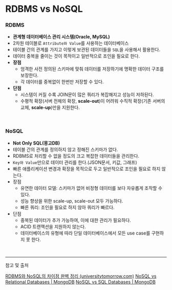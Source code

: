# RDBMS vs NoSQL

### RDBMS

- **관계형 데이터베이스 관리 시스템(Oracle, MySQL)**
- 2차원 테이블로 `Attribute와 Value`를 사용하는 데이터베이스
- 테이블 간의 관계를 가지고 이렇게 보관된 데이터들을 `SQL`을 사용해서 활용한다.
- 데이터 중복을 줄이는 것이 목적이고 일반적으로 조인을 필요로 한다.
- **장점**
    - 엄격한 사전 정의된 스키마에 맞춰 데이터를 저장하기에 명확한 데이터 구조를 보장한다.
    - 각 데이터를 중복없이 한번만 저장할 수 있다.
- **단점**
    - 시스템이 커질 수록 JOIN문이 많은 쿼리가 복잡해지고 성능이 저하된다.
    - 수평적 확장(서버 전체의 확장, **scale-out**)이 어려워 수직적 확장(기존 서버의 교체, **scale-up**)만을 지원한다.

</br>

### NoSQL

- **Not Only SQL(몽고DB)**
- 테이블 간의 관계를 정의하지 않고 정해진 스키마가 없다.
- RDBMS로 처리할 수 없을 정도의 크고 복잡한 데이터들을 관리한다.
- `Key와 Value`만으로 데이터 관리를 한다.(JSON문서, 키값, 그래프)
- 빠른 애플리케이션 변경과 확장을 목적으로 두고 일반적으로 조인을 필요로 하지 않는다.
- 장점
    - 유연한 데이터 모델:  스키마가 없어 비정형 데이터를 보다 자유롭게 조작할 수 있다.
    - 성능 향상을 위한 scale-up, scale-out 모두 가능하다.
    - 빠른 쿼리: 조인을 필요로 하지 않아 쿼리가 빠르다.
- 단점
    - 중복된 데이터가 추가 가능하여, 이에 대한 관리가 필요하다.
    - ACID 트랜잭션을 지원하지 않는다.
    - 데이터베이스의 유형에 따라 단일 데이터베이스에서 모든 use case를 구현하지 못 한다.

</br>

---
참고 및 출처

[RDBMS와 NoSQL의 차이점 완벽 정리 (universitytomorrow.com)](https://universitytomorrow.com/26)
[NoSQL vs Relational Databases | MongoDB](https://www.mongodb.com/scale/nosql-vs-relational-databases)
[NoSQL vs SQL Databases | MongoDB](https://www.mongodb.com/nosql-explained/nosql-vs-sql)

